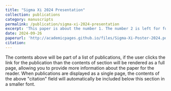 ```yaml
---
title: "Sigma Xi 2024 Presentation"
collection: publications
category: manuscripts
permalink: /publication/sigma-xi-2024-presentation
excerpt: 'This paper is about the number 1. The number 2 is left for future work.'
date: 2024-09-26
paperurl: 'http://academicpages.github.io/files/Sigma-Xi-Poster-2024.pdf'
citation: 
---
```


The contents above will be part of a list of publications, if the user clicks the link for the publication than the contents of section will be rendered as a full page, allowing you to provide more information about the paper for the reader. When publications are displayed as a single page, the contents of the above "citation" field will automatically be included below this section in a smaller font.